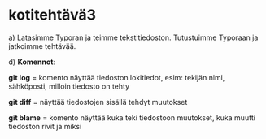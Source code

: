 # kotitehtävä3

a) Latasimme Typoran ja teimme tekstitiedoston. Tutustuimme Typoraan ja jatkoimme tehtävää.

d) **Komennot**:

**git log** = komento näyttää tiedoston lokitiedot, esim: tekijän nimi, sähköposti, milloin tiedosto on tehty

**git diff** = näyttää tiedostojen sisällä tehdyt muutokset

**git blame** = komento näyttää kuka teki tiedostoon muutokset, kuka muutti tiedoston rivit ja miksi

